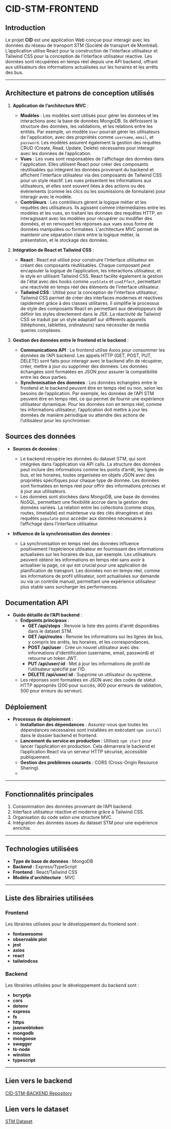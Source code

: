# CID-STM-FRONTEND

## Introduction
Le projet **CID** est une application Web conçue pour interagir avec les données du réseau de transport STM (Société de transport de Montréal). L’application utilise React pour la construction de l’interface utilisateur et Tailwind CSS pour la conception de l’interface utilisateur réactive. Les données sont récupérées en temps réel depuis une API backend, offrant aux utilisateurs des informations actualisées sur les horaires et les arrêts des bus.

---

## Architecture et patrons de conception utilisés
1. **Application de l’architecture MVC** :
   - **Modèles** : Les modèles sont utilisés pour gérer les données et les interactions avec la base de données MongoDB. Ils définissent la structure des données, les validations, et les relations entre les entités. Par exemple, un modèle `User` pourrait gérer les utilisateurs de l'application, avec des propriétés comme `username`, `email`, et `password`. Les modèles assurent également la gestion des requêtes CRUD (Create, Read, Update, Delete) nécessaires pour interagir avec les données de l’application.
   - **Vues** : Les vues sont responsables de l'affichage des données dans l'application. Elles utilisent React pour créer des composants réutilisables qui intègrent les données provenant du backend et affichent l'interface utilisateur via des composants de Tailwind CSS pour un style réactif. Les vues présentent les informations aux utilisateurs, et elles sont souvent liées à des actions ou des événements (comme les clics ou les soumissions de formulaire) pour interagir avec le modèle.
   - **Contrôleurs** : Les contrôleurs gèrent la logique métier et les requêtes des utilisateurs. Ils agissent comme intermédiaires entre les modèles et les vues, en traitant les données des requêtes HTTP, en interagissant avec les modèles pour récupérer ou modifier des données, et en renvoyant les réponses aux vues sous forme de données manipulées ou formatées. L'architecture MVC permet de maintenir une séparation claire entre la logique métier, la présentation, et le stockage des données.

2. **Intégration de React et Tailwind CSS** :
   - **React** : React est utilisé pour construire l’interface utilisateur en créant des composants réutilisables. Chaque composant peut encapsuler la logique de l’application, les interactions utilisateur, et le style en utilisant Tailwind CSS. React facilite également la gestion de l'état avec des hooks comme `useState` et `useEffect`, permettant une réactivité en temps réel des éléments de l’interface utilisateur.
   - **Tailwind CSS** : Utilisé pour la conception de l’interface utilisateur, Tailwind CSS permet de créer des interfaces modernes et réactives rapidement grâce à des classes utilitaires. Il simplifie le processus de style des composants React en permettant aux développeurs de définir les styles directement dans le JSX. La réactivité de Tailwind CSS se traduit par un style adaptatif sur différents appareils (téléphones, tablettes, ordinateurs) sans nécessiter de media queries complexes.

3. **Gestion des données entre le frontend et le backend** :
   - **Communications API** : Le frontend utilise Axios pour consommer les données de l’API backend. Les appels HTTP (GET, POST, PUT, DELETE) sont faits pour interagir avec le backend afin de récupérer, créer, mettre à jour ou supprimer des données. Les données échangées sont formatées en JSON pour assurer la compatibilité entre les deux parties.
   - **Synchronisation des données** : Les données échangées entre le frontend et le backend peuvent être en temps réel ou non, selon les besoins de l’application. Par exemple, les données de l’API STM peuvent être en temps réel, ce qui permet de fournir une expérience utilisateur dynamique. Pour les données non en temps réel, comme les informations utilisateur, l’application doit mettre à jour les données de manière périodique ou attendre des actions de l’utilisateur pour les synchroniser.

## Sources des données
- **Sources de données** :
  - Le backend récupère les données du dataset STM, qui sont intégrées dans l’application via API calls. La structure des données peut inclure des informations comme les points d’arrêt, les lignes de bus, et les horaires, toutes organisées en objets JSON avec des propriétés spécifiques pour chaque type de donnée. Les données sont formatées en temps réel pour offrir des informations précises et à jour aux utilisateurs.
  - Les données sont stockées dans MongoDB, une base de données NoSQL, permettant une flexibilité accrue dans la gestion des données variées. La relation entre les collections (comme stops, routes, timetable) est maintenue via des clés étrangères et des requêtes `populate` pour accéder aux données nécessaires à l’affichage dans l’interface utilisateur.

- **Influence de la synchronisation des données** :
  - La synchronisation en temps réel des données influence positivement l’expérience utilisateur en fournissant des informations actualisées sur les horaires de bus, par exemple. Les utilisateurs peuvent obtenir les informations en temps réel sans avoir à actualiser la page, ce qui est crucial pour une application de planification de transport. Les données non en temps réel, comme les informations de profil utilisateur, sont actualisées sur demande ou via un contrôle manuel, permettant une expérience utilisateur plus stable sans surcharger les performances.

## Documentation API
- **Guide détaillé de l’API backend** :
  - **Endpoints principaux** :
    - **GET /api/stops** : Renvoie la liste des points d'arrêt disponibles dans le dataset STM.
    - **GET /api/routes** : Renvoie les informations sur les lignes de bus, y compris les arrêts, les horaires, et les correspondances.
    - **POST /api/user** : Crée un nouvel utilisateur avec des informations d’identification (username, email, password) et retourne un token JWT.
    - **PUT /api/user/:id** : Met à jour les informations de profil de l’utilisateur spécifié par l’ID.
    - **DELETE /api/user/:id** : Supprime un utilisateur du système.
  - Les réponses sont formatées en JSON avec des codes de statut HTTP appropriés (200 pour succès, 400 pour erreurs de validation, 500 pour erreurs du serveur).

## Déploiement
- **Processus de déploiement** :
  - **Installation des dépendances** : Assurez-vous que toutes les dépendances nécessaires sont installées en exécutant `npm install` dans le dossier backend et frontend.
  - **Lancement du service en production** : Utilisez `npm start` pour lancer l’application en production. Cela démarrera le backend et l’application React via un serveur HTTP sécurisé, accessible publiquement.
  - **Gestion des problèmes courants** : CORS (Cross-Origin Resource Sharing).
  - 
---

## Fonctionnalités principales  

1. Consommation des données provenant de l’API backend.  
2. Interface utilisateur réactive et moderne grâce à Tailwind CSS.  
3. Organisation du code selon une structure MVC.  
4. Intégration des données issues du dataset STM pour une expérience enrichie.

--- 

## Technologies utilisées  

- **Type de base de données** : MongoDB  
- **Backend** : Express/TypeScript  
- **Frontend** : React/Tailwind CSS  
- **Modèle d'architecture** : MVC  

---

## Liste des librairies utilisées  

### Frontend  
Les librairies utilisées pour le développement du frontend sont :  
- **fontawesome**
- **observable plot**
- **jest**
- **axios**
- **react** 
- **tailwindcss**

### Backend  
Les librairies utilisées pour le développement du backend sont :  
- **bcryptjs** 
- **cors**
- **dotenv**
- **express**
- **fs**
- **https**  
- **jsonwebtoken**
- **mongodb**  
- **mongoose** 
- **swagger**
- **ts-node**
- **winston**
- **typescript**
  
---

## Lien vers le backend  

[CID-STM-BACKEND Repository](https://github.com/hodux/CID-STM-BACKEND)  

## Lien vers le dataset  

[STM Dataset](https://www.stm.info/fr/a-propos/developpeurs)  

